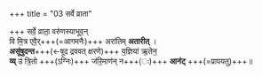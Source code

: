 +++
title = "03 सर्वे व्राता"

+++
सर्वे॒ व्राता॒ वरु॑णस्याभूव॒न्  
वि मि॒त्र एवै॒र्+++(=आगमनैः)+++ अरा॑तिम् **अतारीत्** ।   
**असू॑षुदन्त**+++(←षूद द्रववत् क्षरणे)+++ य॒ज्ञिया॑ ऋ॒तेन॒  
**व्य्** उ॑ त्रि॒तो +++(ऽग्निः)+++ ज॑रि॒माण॑न् न+++(ः)+++ **आन॑ट्** +++(=प्रापयतु)+++॥